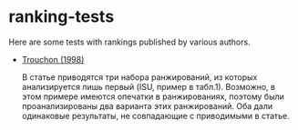 # ranking-tests

Here are some tests with rankings published by various authors.

-   [Trouchon (1998)](Trouchon_%281998%29.ipynb)

    В статье приводятся три набора ранжирований, из которых анализируется лишь первый (ISU, пример в табл.1).
    Возможно, в этом примере имеются опечатки в ранжированиях, поэтому были проанализированы два варианта этих ранжирований. Оба дали одинаковые результаты, не совпадающие с приводимыми в статье.
